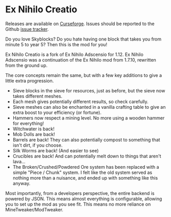 # Ex Nihilo Creatio

Releases are available on [Curseforge](https://minecraft.curseforge.com/projects/ex-nihilo-creatio). Issues should be reported to the Github [issue tracker](https://github.com/BloodWorkXGaming/ExNihiloCreatio/issues).

Do you love Skyblocks? Do you hate having one block that takes you from minute 5 to year 5? Then this is the mod for you!

Ex Nihilo Creatio is a fork of Ex Nihilo Adscensio for 1.12. Ex Nihilo Adscensio was a continuation of the Ex Nihilo mod from 1.7.10, rewritten from the ground up.

The core concepts remain the same, but with a few key additions to give a little extra progression.

* Sieve blocks in the sieve for resources, just as before, but the sieve now takes different meshes.
* Each mesh gives potentially different results, so check carefully.
* Sieve meshes can also be enchanted in a vanilla crafting table to give an extra boost to your efficiency (or fortune).
* Hammers now respect a mining level. No more using a wooden hammer for everything!
* Witchwater is back!
* Mob Dolls are back!
* Barrels are back! They can also potentially compost to something that isn't dirt, if you choose.
* Silk Worms are back! (And easier to see)
* Crucibles are back! And can potentially melt down to things that aren't lava...
* The Broken/Crushed/Powdered Ore system has been replaced with a simple "Piece / Chunk" system. I felt like the old system served as nothing more than a nuisance, and ended up with something like this anyway.

Most importantly, from a developers perspective, the entire backend is powered by JSON. This means almost everything is configurable, allowing you to set up the mod as you see fit. This means no more reliance on MineTweaker/ModTweaker.
